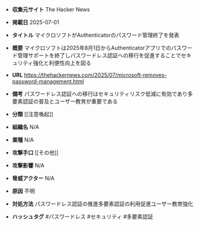 - **収集元サイト**
The Hacker News

- **掲載日**
2025-07-01

- **タイトル**
マイクロソフトがAuthenticatorのパスワード管理終了を発表

- **概要**
マイクロソフトは2025年8月1日からAuthenticatorアプリでのパスワード管理サポートを終了しパスワードレス認証への移行を促進することでセキュリティ強化と利便性向上を図る

- **URL**
https://thehackernews.com/2025/07/microsoft-removes-password-management.html

- **備考**
パスワードレス認証への移行はセキュリティリスク低減に有効であり多要素認証の普及とユーザー教育が重要である

- **分類**
[[注意喚起]]

- **組織名**
N/A

- **業種**
N/A

- **攻撃手口**
[[その他]]

- **攻撃影響**
N/A

- **脅威アクター**
N/A

- **原因**
不明

- **対処方法**
パスワードレス認証の推進多要素認証の利用促進ユーザー教育強化

- **ハッシュタグ**
#パスワードレス #セキュリティ #多要素認証
